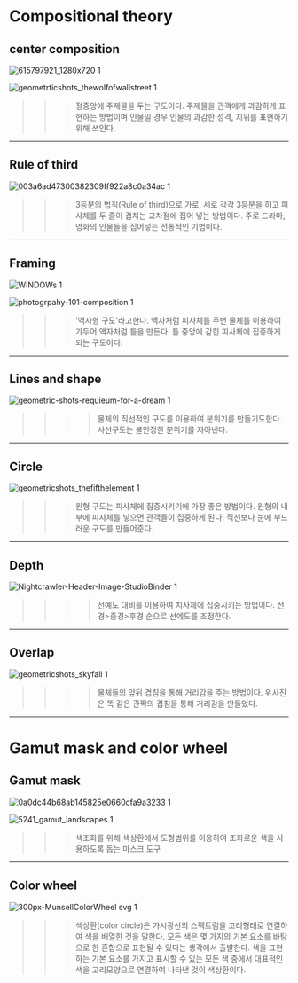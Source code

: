 Compositional theory
==================



center composition
-----------------
![615797921_1280x720 1](https://user-images.githubusercontent.com/70967822/95659569-e746b680-0b5c-11eb-9bac-1bf908cb14bf.jpg)





![geometrticshots_thewolfofwallstreet 1](https://user-images.githubusercontent.com/70967822/95659584-f594d280-0b5c-11eb-9882-4218e68bcce4.jpg)



>>> 정중앙에 주제물을 두는 구도이다. 주제물을 관객에게 과감하게 표현하는 방법이며 인물일 경우 인물의 과감한 성격, 지위를 표현하기위해 쓰인다.


---------------------------------



Rule of third
--------------
![003a6ad47300382309ff922a8c0a34ac 1](https://user-images.githubusercontent.com/70967822/95659591-034a5800-0b5d-11eb-98cc-273bcc4c54eb.png)


>>>3등분의 법칙(Rule of third)으로 가로, 세로 각각 3등분을 하고 피사체를 두 줄이 겹치는 교차점에 집어 넣는 방법이다. 주로 드라마, 영화의 인물들을 집어넣는 전통적인 기법이다.


---------------------------------------------



Framing
---------
![WINDOWs 1](https://user-images.githubusercontent.com/70967822/95659658-7522a180-0b5d-11eb-87a2-374e7dd812bc.jpg)



![photogrpahy-101-composition 1](https://user-images.githubusercontent.com/70967822/95659688-badf6a00-0b5d-11eb-9222-86d905ae6a65.jpg)



>>>'액자형 구도'라고한다. 액자처럼 피사체를 주변 물체를 이용하여 가두어 액자처럼 틀을 만든다. 틀 중앙에 갇힌 피사체에 집중하게 되는 구도이다.


--------------------------------------------------------------



Lines and shape
--------------
![geometric-shots-requieum-for-a-dream 1](https://user-images.githubusercontent.com/70967822/95659665-866bae00-0b5d-11eb-928f-c5fc6919e646.png)


>>>>물체의 직선적인 구도를 이용하여 분위기를 만들기도한다. 사선구도는 불안정한 분위기를 자아낸다.


-----------------------------------------------




Circle
------
![geometricshots_thefifthelement 1](https://user-images.githubusercontent.com/70967822/95659601-1b21dc00-0b5d-11eb-87cf-f5b6717f86c8.jpg)


>>>원형 구도는 피사체에 집중시키기에 가장 좋은 방법이다. 원형의 내부에 피사체를 넣으면 관객들이 집중하게 된다. 직선보다 눈에 부드러운 구도를 만들어준다.


---------------------------------------------------



Depth
------
![Nightcrawler-Header-Image-StudioBinder 1](https://user-images.githubusercontent.com/70967822/95659706-dc405600-0b5d-11eb-984a-e2fca4550f55.jpg)



>>>>선예도 대비를 이용하여 치사체에 집중시키는 방법이다. 전경>중경>후경 순으로 선예도를 조정한다.


---------------------------------------------------



Overlap
--------
![geometricshots_skyfall 1](https://user-images.githubusercontent.com/70967822/95659608-28d76180-0b5d-11eb-9a57-01d93135c8bc.jpg)


>>>>물체들의 앞뒤 겹침을 통해 거리감을 주는 방법이다. 위사진은 똑 같은 관짝의 겹침을 통해 거리감을 만들었다.


-------------------------------------------------



Gamut mask and color wheel
==========================



Gamut mask
-----------



![0a0dc44b68ab145825e0660cfa9a3233 1](https://user-images.githubusercontent.com/70967822/95659236-95049600-0b5a-11eb-9a5c-4f9187fb81f1.jpg)




![5241_gamut_landscapes 1](https://user-images.githubusercontent.com/70967822/95659242-a5b50c00-0b5a-11eb-874a-fc398ea04f71.jpg)



>>>색조화를 위해 색상환에서 도형범위를 이용하여 조화로운 색을 사용하도록 돕는 마스크 도구


-----------------------------------------




Color wheel
-------------

![300px-MunsellColorWheel svg 1](https://user-images.githubusercontent.com/70967822/95659248-aea5dd80-0b5a-11eb-80dd-23acf52e96bc.png)


>>>색상환(color circle)은 가시광선의 스펙트럼을 고리형태로 연결하여 색을 배열한 것을 말한다. 모든 색은 몇 가지의 기본 요소를 바탕으로 한 혼합으로 표현될 수 있다는 생각에서 출발한다. 색을 표현하는 기본 요소를 가지고 표시할 수 있는 모든 색 중에서 대표적인 색을 고리모양으로 연결하여 나타낸 것이 색상환이다. 
